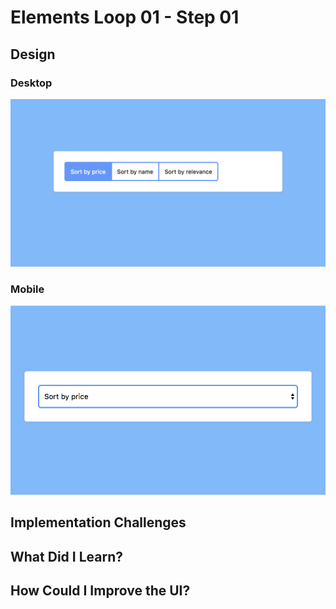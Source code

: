 # Elements Loop 01 - Step 01

## Design

### Desktop
![](./design-mockup-desktop.png)

### Mobile
![](./design-mockup-mobile.png)

## Implementation Challenges

## What Did I Learn?

## How Could I Improve the UI?
